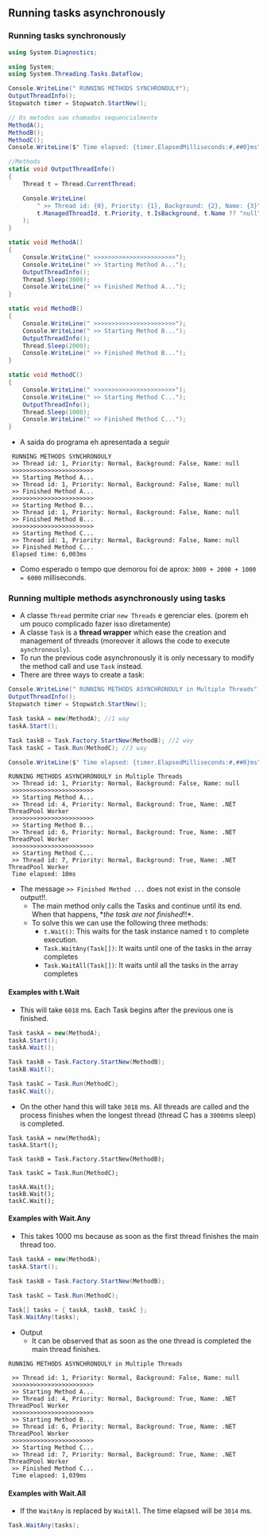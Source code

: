 
## Running tasks asynchronously

### Running tasks synchronously
``` cs 
using System.Diagnostics;

using System;
using System.Threading.Tasks.Dataflow;

Console.WriteLine(" RUNNING METHODS SYNCHRONOULY");
OutputThreadInfo();
Stopwatch timer = Stopwatch.StartNew();

// Os metodos sao chamados sequencialmente
MethodA();
MethodB();
MethodC();
Console.WriteLine($" Time elapsed: {timer.ElapsedMilliseconds:#,##0}ms");

//Methods
static void OutputThreadInfo()
{
    Thread t = Thread.CurrentThread;

    Console.WriteLine(
        " >> Thread id: {0}, Priority: {1}, Background: {2}, Name: {3}",
        t.ManagedThreadId, t.Priority, t.IsBackground, t.Name ?? "null"
    );    
}

static void MethodA()
{
    Console.WriteLine(" >>>>>>>>>>>>>>>>>>>>>>>");
    Console.WriteLine(" >> Starting Method A...");
    OutputThreadInfo();
    Thread.Sleep(3000);
    Console.WriteLine(" >> Finished Method A...");
}

static void MethodB()
{
    Console.WriteLine(" >>>>>>>>>>>>>>>>>>>>>>>");
    Console.WriteLine(" >> Starting Method B...");
    OutputThreadInfo();
    Thread.Sleep(2000);
    Console.WriteLine(" >> Finished Method B...");
}

static void MethodC()
{
    Console.WriteLine(" >>>>>>>>>>>>>>>>>>>>>>>");
    Console.WriteLine(" >> Starting Method C...");
    OutputThreadInfo();
    Thread.Sleep(1000);
    Console.WriteLine(" >> Finished Method C...");
}
```

- A saida do programa eh apresentada a seguir

```
 RUNNING METHODS SYNCHRONOULY
 >> Thread id: 1, Priority: Normal, Background: False, Name: null
 >>>>>>>>>>>>>>>>>>>>>>>
 >> Starting Method A...
 >> Thread id: 1, Priority: Normal, Background: False, Name: null
 >> Finished Method A...
 >>>>>>>>>>>>>>>>>>>>>>>
 >> Starting Method B...
 >> Thread id: 1, Priority: Normal, Background: False, Name: null
 >> Finished Method B...
 >>>>>>>>>>>>>>>>>>>>>>>
 >> Starting Method C...
 >> Thread id: 1, Priority: Normal, Background: False, Name: null
 >> Finished Method C...
 Elapsed time: 6,003ms
```

- Como esperado o tempo que demorou foi de aprox: `3000 + 2000 + 1000 = 6000` milliseconds.

### Running multiple methods asynchronously using tasks
- A classe `Thread` permite criar `new Threads` e gerenciar eles. (porem eh um pouco complicado fazer isso diretamente)
- A classe `Task` is a **thread wrapper** which ease the creation and management of threads (moreover it allows the code to execute `aynchronously`). 
- To run the previous code asynchronously it is only necessary to modify the method call and use `Task` instead.
- There are three ways to create a task:

``` cs
Console.WriteLine(" RUNNING METHODS ASYNCHRONOULY in Multiple Threads");
OutputThreadInfo();
Stopwatch timer = Stopwatch.StartNew();

Task taskA = new(MethodA); //1 way
taskA.Start();

Task taskB = Task.Factory.StartNew(MethodB); //2 way
Task taskC = Task.Run(MethodC); //3 way

Console.WriteLine($" Time elapsed: {timer.ElapsedMilliseconds:#,##0}ms");
```

```
RUNNING METHODS ASYNCHRONOULY in Multiple Threads
 >> Thread id: 1, Priority: Normal, Background: False, Name: null
 >>>>>>>>>>>>>>>>>>>>>>>
 >> Starting Method A...
 >> Thread id: 4, Priority: Normal, Background: True, Name: .NET ThreadPool Worker
 >>>>>>>>>>>>>>>>>>>>>>>
 >> Starting Method B...
 >> Thread id: 6, Priority: Normal, Background: True, Name: .NET ThreadPool Worker
 >>>>>>>>>>>>>>>>>>>>>>>
 >> Starting Method C...
 >> Thread id: 7, Priority: Normal, Background: True, Name: .NET ThreadPool Worker
 Time elapsed: 10ms
```

- The message `>> Finished Method ...` does not exist in the console output!!.
   - The main method only calls the Tasks and continue until its end. When that happens, **the task are not finished*!!*.
   - To solve this we can use the following three methods:
      - `t.Wait()`: This waits for the task instance named `t` to complete execution.
      - `Task.WaitAny(Task[])`: It waits until one of the tasks in the array completes
      - `Task.WaitAll(Task[])`: It waits until all the tasks in the array completes

#### Examples with t.Wait   
   
- This will take `6018` ms. Each Task begins after the previous one is finished.

``` cs
Task taskA = new(MethodA);
taskA.Start();
taskA.Wait();

Task taskB = Task.Factory.StartNew(MethodB);
taskB.Wait();

Task taskC = Task.Run(MethodC);
taskC.Wait();      
```

- On the other hand this will take `3018` ms. All threads are called and the process finishes when the longest thread (thread C has a `3000`ms sleep) is completed.

```
Task taskA = new(MethodA);
taskA.Start();

Task taskB = Task.Factory.StartNew(MethodB);

Task taskC = Task.Run(MethodC);

taskA.Wait();
taskB.Wait();
taskC.Wait();
```

#### Examples with Wait.Any
- This takes 1000 ms because as soon as the first thread finishes the main thread too.

``` cs
Task taskA = new(MethodA);
taskA.Start();

Task taskB = Task.Factory.StartNew(MethodB);

Task taskC = Task.Run(MethodC);

Task[] tasks = { taskA, taskB, taskC };
Task.WaitAny(tasks);
```

- Output
   - It can be observed that as soon as the one thread is completed the main thread finishes.
```
RUNNING METHODS ASYNCHRONOULY in Multiple Threads

 >> Thread id: 1, Priority: Normal, Background: False, Name: null
 >>>>>>>>>>>>>>>>>>>>>>>
 >> Starting Method A...
 >> Thread id: 4, Priority: Normal, Background: True, Name: .NET ThreadPool Worker
 >>>>>>>>>>>>>>>>>>>>>>>
 >> Starting Method B...
 >> Thread id: 6, Priority: Normal, Background: True, Name: .NET ThreadPool Worker
 >>>>>>>>>>>>>>>>>>>>>>>
 >> Starting Method C...
 >> Thread id: 7, Priority: Normal, Background: True, Name: .NET ThreadPool Worker
 >> Finished Method C...
 Time elapsed: 1,039ms
```
#### Examples with Wait.All
- If the `WaitAny` is replaced by `WaitAll`. The time elapsed will be `3014` ms.

``` cs
Task.WaitAny(tasks);
```
